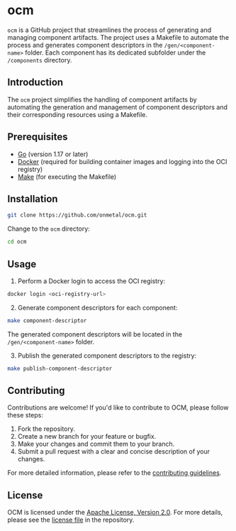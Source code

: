 # ocm

`ocm` is a GitHub project that streamlines the process of generating and managing component artifacts. 
The project uses a Makefile to automate the process and generates component descriptors in the `/gen/<component-name>` 
folder. Each component has its dedicated subfolder under the `/components` directory.

## Introduction

The `ocm` project simplifies the handling of component artifacts by automating the generation and management of 
component descriptors and their corresponding resources using a Makefile.

## Prerequisites

- [Go](https://golang.org/dl/) (version 1.17 or later)
- [Docker](https://www.docker.com/) (required for building container images and logging into the OCI registry)
- [Make](https://www.gnu.org/software/make/) (for executing the Makefile)

## Installation

```bash
git clone https://github.com/onmetal/ocm.git
```

Change to the `ocm` directory:

```bash
cd ocm
```

## Usage

1. Perform a Docker login to access the OCI registry:

```bash
docker login <oci-registry-url>
```

2. Generate component descriptors for each component:

```bash
make component-descriptor 
```

The generated component descriptors will be located in the `/gen/<component-name>` folder.

3. Publish the generated component descriptors to the registry:

```bash
make publish-component-descriptor
```

## Contributing

Contributions are welcome! If you'd like to contribute to OCM, please follow these steps:

1. Fork the repository.
2. Create a new branch for your feature or bugfix.
3. Make your changes and commit them to your branch.
4. Submit a pull request with a clear and concise description of your changes.

For more detailed information, please refer to the [contributing guidelines](CONTRIBUTING.md).

## License

OCM is licensed under the [Apache License, Version 2.0](LICENSE). 
For more details, please see the [license file](LICENSE) in the repository.
